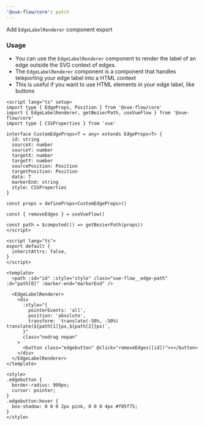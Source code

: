 ```yaml
---
'@vue-flow/core': patch
---
```


Add `EdgeLabelRenderer` component export

### Usage

- You can use the `EdgeLabelRenderer` component to render the label of an edge outside the SVG context of edges.
- The `EdgeLabelRenderer` component is a component that handles teleporting your edge label into a HTML context
- This is useful if you want to use HTML elements in your edge label, like buttons

```vue
<script lang="ts" setup>
import type { EdgeProps, Position } from '@vue-flow/core'
import { EdgeLabelRenderer, getBezierPath, useVueFlow } from '@vue-flow/core'
import type { CSSProperties } from 'vue'

interface CustomEdgeProps<T = any> extends EdgeProps<T> {
  id: string
  sourceX: number
  sourceY: number
  targetX: number
  targetY: number
  sourcePosition: Position
  targetPosition: Position
  data: T
  markerEnd: string
  style: CSSProperties
}

const props = defineProps<CustomEdgeProps>()

const { removeEdges } = useVueFlow()

const path = $computed(() => getBezierPath(props))
</script>

<script lang="ts">
export default {
  inheritAttrs: false,
}
</script>

<template>
  <path :id="id" :style="style" class="vue-flow__edge-path" :d="path[0]" :marker-end="markerEnd" />

  <EdgeLabelRenderer>
    <div
      :style="{
        pointerEvents: 'all',
        position: 'absolute',
        transform: `translate(-50%, -50%) translate(${path[1]}px,${path[2]}px)`,
      }"
      class="nodrag nopan"
    >
      <button class="edgebutton" @click="removeEdges([id])">×</button>
    </div>
  </EdgeLabelRenderer>
</template>

<style>
.edgebutton {
  border-radius: 999px;
  cursor: pointer;
}
.edgebutton:hover {
  box-shadow: 0 0 0 2px pink, 0 0 0 4px #f05f75;
}
</style>
```
